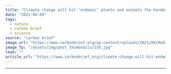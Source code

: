 ```yaml
---
title: "Climate change will hit ‘endemic’ plants and animals the hardest, study warns"
date: "2021-04-09"
tags: 
  - nature
  - carbon brief
  - science
source: "carbon brief"
image_url: "https://www.carbonbrief.org/wp-content/uploads/2021/04/Red-ruffed-lemur-in-Masoala-National-Park-Madagascar-583x372.jpg"
image_fp: "/assets/img/post_thumbnails/155.jpg"
lead: ""
article_url: "https://www.carbonbrief.org/climate-change-will-hit-endemic-plants-and-animals-the-hardest-study-warns"
---
```


---

